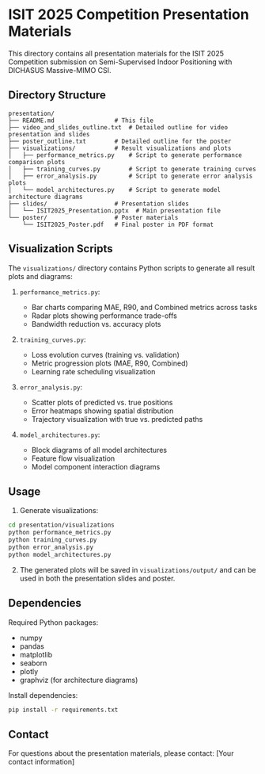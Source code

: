 # ISIT 2025 Competition Presentation Materials

This directory contains all presentation materials for the ISIT 2025 Competition submission on Semi-Supervised Indoor Positioning with DICHASUS Massive-MIMO CSI.

## Directory Structure

```
presentation/
├── README.md                 # This file
├── video_and_slides_outline.txt  # Detailed outline for video presentation and slides
├── poster_outline.txt        # Detailed outline for the poster
├── visualizations/           # Result visualizations and plots
│   ├── performance_metrics.py    # Script to generate performance comparison plots
│   ├── training_curves.py        # Script to generate training curves
│   ├── error_analysis.py         # Script to generate error analysis plots
│   └── model_architectures.py    # Script to generate model architecture diagrams
├── slides/                   # Presentation slides
│   └── ISIT2025_Presentation.pptx  # Main presentation file
└── poster/                   # Poster materials
    └── ISIT2025_Poster.pdf   # Final poster in PDF format
```

## Visualization Scripts

The `visualizations/` directory contains Python scripts to generate all result plots and diagrams:

1. `performance_metrics.py`:
   - Bar charts comparing MAE, R90, and Combined metrics across tasks
   - Radar plots showing performance trade-offs
   - Bandwidth reduction vs. accuracy plots

2. `training_curves.py`:
   - Loss evolution curves (training vs. validation)
   - Metric progression plots (MAE, R90, Combined)
   - Learning rate scheduling visualization

3. `error_analysis.py`:
   - Scatter plots of predicted vs. true positions
   - Error heatmaps showing spatial distribution
   - Trajectory visualization with true vs. predicted paths

4. `model_architectures.py`:
   - Block diagrams of all model architectures
   - Feature flow visualization
   - Model component interaction diagrams

## Usage

1. Generate visualizations:
```bash
cd presentation/visualizations
python performance_metrics.py
python training_curves.py
python error_analysis.py
python model_architectures.py
```

2. The generated plots will be saved in `visualizations/output/` and can be used in both the presentation slides and poster.

## Dependencies

Required Python packages:
- numpy
- pandas
- matplotlib
- seaborn
- plotly
- graphviz (for architecture diagrams)

Install dependencies:
```bash
pip install -r requirements.txt
```

## Contact

For questions about the presentation materials, please contact:
[Your contact information] 